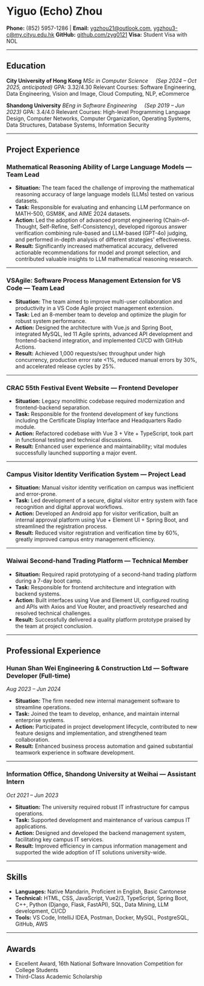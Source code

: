
# Yiguo (Echo) Zhou

**Phone:** (852) 5957-1286 | **Email:** ygzhou21@outlook.com, ygzhou3-c@my.cityu.edu.hk
**GitHub:** [github.com/zyg0121](https://github.com/zyg0121)
**Visa:** Student Visa with NOL

---

## Education

**City University of Hong Kong**
*MSc in Computer Science* &nbsp;&nbsp;&nbsp; _(Sep 2024 – Oct 2025, anticipated)_
GPA: 3.32/4.30
Relevant Courses: Software Engineering, Data Engineering, Vision and Image, Cloud Computing, NLP, eCommerce

**Shandong University**
*BEng in Software Engineering* &nbsp;&nbsp;&nbsp; _(Sep 2019 – Jun 2023)_
GPA: 3.4/4.0
Relevant Courses: High-level Programming Language Design, Computer Networks, Computer Organization, Operating Systems, Data Structures, Database Systems, Information Security

---

## Project Experience

### Mathematical Reasoning Ability of Large Language Models — Team Lead

- **Situation:** The team faced the challenge of improving the mathematical reasoning accuracy of large language models (LLMs) tested on various datasets.
- **Task:** Responsible for evaluating and enhancing LLM performance on MATH-500, GSM8K, and AIME 2024 datasets.
- **Action:** Led the adoption of advanced prompt engineering (Chain-of-Thought, Self-Refine, Self-Consistency), developed rigorous answer verification combining rule-based and LLM-based (GPT-4o) judging, and performed in-depth analysis of different strategies' effectiveness.
- **Result:** Significantly increased mathematical accuracy, delivered actionable recommendations for model and prompt selection, and contributed valuable insights to LLM mathematical reasoning research.

---

### VSAgile: Software Process Management Extension for VS Code — Team Lead

- **Situation:** The team aimed to improve multi-user collaboration and productivity in a VS Code Agile project management extension.
- **Task:** Led an 8-member team to develop and optimize the plugin for robust system performance.
- **Action:** Designed the architecture with Vue.js and Spring Boot, integrated MySQL, led 11 Agile sprints, advanced API development and frontend-backend integration, and implemented CI/CD with GitHub Actions.
- **Result:** Achieved 1,000 requests/sec throughput under high concurrency, production error rate <1%, reduced manual errors by 30%, and accelerated release cycles by 25%.

---

### CRAC 55th Festival Event Website — Frontend Developer

- **Situation:** Legacy monolithic codebase required modernization and frontend-backend separation.
- **Task:** Responsible for the frontend development of key functions including the Certificate Display Interface and Headquarters Radio module.
- **Action:** Refactored codebase with Vue 3 + Vite + TypeScript, took part in functional testing and technical discussions.
- **Result:** Enhanced user experience and maintainability; vital modules successfully launched supporting a major event.

---

### Campus Visitor Identity Verification System — Project Lead

- **Situation:** Manual visitor identity verification on campus was inefficient and error-prone.
- **Task:** Led development of a secure, digital visitor entry system with face recognition and digital approval workflows.
- **Action:** Developed an Android app for visitor verification, built an internal approval platform using Vue + Element UI + Spring Boot, and streamlined the registration process.
- **Result:** Reduced visitor registration and verification time by 60%, greatly improved campus entry management efficiency.

---

### Waiwai Second-hand Trading Platform — Technical Member

- **Situation:** Required rapid prototyping of a second-hand trading platform during a 7-day boot camp.
- **Task:** Responsible for frontend architecture and integration with backend systems.
- **Action:** Built interfaces using Vue and Element UI, configured routing and APIs with Axios and Vue Router, and proactively researched and resolved technical challenges.
- **Result:** Successfully delivered a quality platform prototype praised by the team at project conclusion.

---

## Professional Experience

### Hunan Shan Wei Engineering & Construction Ltd — Software Developer (Full-time)

*Aug 2023 – Jun 2024*

- **Situation:** The firm needed new internal management software to streamline operations.
- **Task:** Joined the team to develop, enhance, and maintain internal enterprise systems.
- **Action:** Participated in project development lifecycle, contributed to new feature designs and implementation, and strengthened team collaboration.
- **Result:** Enhanced business process automation and gained substantial teamwork experience in software development.

---

### Information Office, Shandong University at Weihai — Assistant Intern

*Oct 2021 – Jun 2023*

- **Situation:** The university required robust IT infrastructure for campus operations.
- **Task:** Supported development and maintenance of various campus IT applications.
- **Action:** Designed and developed the backend management system, facilitating key campus IT services.
- **Result:** Improved efficiency in campus information management and supported the wide adoption of IT solutions university-wide.

---

## Skills

- **Languages:** Native Mandarin, Proficient in English, Basic Cantonese
- **Technical:** HTML, CSS, JavaScript, Vue2/3, TypeScript, Spring Boot, C++, Python (Django, Flask, FastAPI), SQL, Data Mining, LLM development, CI/CD
- **Tools:** VS Code, IntelliJ IDEA, Postman, Docker, MySQL, PostgreSQL, GitHub, AWS

---

## Awards

- Excellent Award, 16th National Software Innovation Competition for College Students
- Third-Class Academic Scholarship
